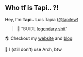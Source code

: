 ## Who tf is Tapi.. ?!

Hey, I'm **Tapi..** Luis Tapia ([@tapilew](https://x.com/tapilew))

> 🚀 "BUIDL [legendary shit](https://youtube.com/watch?v=FyY0fEO5jVY&t=2605)"

🌎 Checkout my [website](https://tapi.ac) and [blog](https://blog.tapi.ac)

🐧 I (still don't) use Arch, btw
